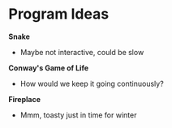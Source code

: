 # Program Ideas
**Snake**
 - Maybe not interactive, could be slow

**Conway's Game of Life**
 - How would we keep it going continuously?

**Fireplace**
 - Mmm, toasty just in time for winter
